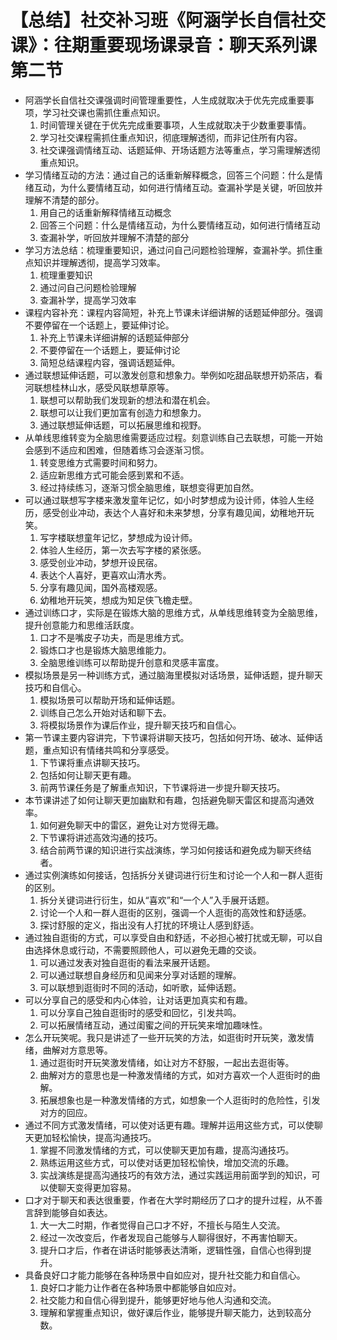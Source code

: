 # 【总结】社交补习班《阿涵学长自信社交课》：往期重要现场课录音：聊天系列课第二节

-   阿涵学长自信社交课强调时间管理重要性，人生成就取决于优先完成重要事项，学习社交课也需抓住重点知识。
    1.  时间管理关键在于优先完成重要事项，人生成就取决于少数重要事情。
    2.  学习社交课程需抓住重点知识，彻底理解透彻，而非记住所有内容。
    3.  社交课强调情绪互动、话题延伸、开场话题方法等重点，学习需理解透彻重点知识。
-   学习情绪互动的方法：通过自己的话重新解释概念，回答三个问题：什么是情绪互动，为什么要情绪互动，如何进行情绪互动。查漏补学是关键，听回放并理解不清楚的部分。
    1.  用自己的话重新解释情绪互动概念
    2.  回答三个问题：什么是情绪互动，为什么要情绪互动，如何进行情绪互动
    3.  查漏补学，听回放并理解不清楚的部分
-   学习方法总结：梳理重要知识，通过问自己问题检验理解，查漏补学。抓住重点知识并理解透彻，提高学习效率。
    1.  梳理重要知识
    2.  通过问自己问题检验理解
    3.  查漏补学，提高学习效率
-   课程内容补充：课程内容简短，补充上节课未详细讲解的话题延伸部分。强调不要停留在一个话题上，要延伸讨论。
    1.  补充上节课未详细讲解的话题延伸部分
    2.  不要停留在一个话题上，要延伸讨论
    3.  简短总结课程内容，强调话题延伸。
-   通过联想延伸话题，可以激发创意和想象力。举例如吃甜品联想开奶茶店，看河联想桂林山水，感受风联想草原等。
    1.  联想可以帮助我们发现新的想法和潜在机会。
    2.  联想可以让我们更加富有创造力和想象力。
    3.  通过联想延伸话题，可以拓展思维和视野。
-   从单线思维转变为全脑思维需要适应过程。刻意训练自己去联想，可能一开始会感到不适应和困难，但随着练习会逐渐习惯。
    1.  转变思维方式需要时间和努力。
    2.  适应新思维方式可能会感到累和不适。
    3.  经过持续练习，逐渐习惯全脑思维，联想变得更加自然。
-   可以通过联想写字楼来激发童年记忆，如小时梦想成为设计师，体验人生经历，感受创业冲动，表达个人喜好和未来梦想，分享有趣见闻，幼稚地开玩笑。
    1.  写字楼联想童年记忆，梦想成为设计师。
    2.  体验人生经历，第一次去写字楼的紧张感。
    3.  感受创业冲动，梦想开设民宿。
    4.  表达个人喜好，更喜欢山清水秀。
    5.  分享有趣见闻，国外高楼观感。
    6.  幼稚地开玩笑，想成为知足侠飞檐走壁。
-   通过训练口才，实际是在锻炼大脑的思维方式，从单线思维转变为全脑思维，提升创意能力和思维活跃度。
    1.  口才不是嘴皮子功夫，而是思维方式。
    2.  锻炼口才也是锻炼大脑思维能力。
    3.  全脑思维训练可以帮助提升创意和灵感丰富度。
-   模拟场景是另一种训练方式，通过脑海里模拟对话场景，延伸话题，提升聊天技巧和自信心。
    1.  模拟场景可以帮助开场和延伸话题。
    2.  训练自己怎么开始对话和聊下去。
    3.  将模拟场景作为课后作业，提升聊天技巧和自信心。
-   第一节课主要内容讲完，下节课将讲聊天技巧，包括如何开场、破冰、延伸话题，重点知识有情绪共鸣和分享感受。
    1.  下节课将重点讲聊天技巧。
    2.  包括如何让聊天更有趣。
    3.  前两节课任务是了解重点知识，下节课将进一步提升聊天技巧。
-   本节课讲述了如何让聊天更加幽默和有趣，包括避免聊天雷区和提高沟通效率。
    1.  如何避免聊天中的雷区，避免让对方觉得无趣。
    2.  下节课将讲述高效沟通的技巧。
    3.  结合前两节课的知识进行实战演练，学习如何接话和避免成为聊天终结者。
-   通过实例演练如何接话，包括拆分关键词进行衍生和讨论一个人和一群人逛街的区别。
    1.  拆分关键词进行衍生，如从“喜欢”和“一个人”入手展开话题。
    2.  讨论一个人和一群人逛街的区别，强调一个人逛街的高效性和舒适感。
    3.  探讨舒服的定义，指出没有人打扰的环境让人感到舒适。
-   通过独自逛街的方式，可以享受自由和舒适，不必担心被打扰或无聊，可以自由选择休息或行动，不需要照顾他人，可以避免无趣的交谈。
    1.  可以通过发表对独自逛街的看法来展开话题。
    2.  可以通过联想自身经历和见闻来分享对话题的理解。
    3.  可以联想到逛街时不同的活动，如听歌，延伸话题。
-   可以分享自己的感受和内心体验，让对话更加真实和有趣。
    1.  可以分享自己独自逛街时的感受和回忆，引发共鸣。
    2.  可以拓展情绪互动，通过闺蜜之间的开玩笑来增加趣味性。
-   怎么开玩笑呢。我只是讲述了一些开玩笑的方法，如逛街时开玩笑，激发情绪，曲解对方意思等。
    1.  通过逛街时开玩笑激发情绪，如让对方不舒服，一起出去逛街等。
    2.  曲解对方的意思也是一种激发情绪的方式，如对方喜欢一个人逛街时的曲解。
    3.  拓展想象也是一种激发情绪的方式，如想象一个人逛街时的危险性，引发对方的回应。
-   通过不同方式激发情绪，可以使对话更有趣。理解并运用这些方式，可以使聊天更加轻松愉快，提高沟通技巧。
    1.  掌握不同激发情绪的方式，可以使聊天更加有趣，提高沟通技巧。
    2.  熟练运用这些方式，可以使对话更加轻松愉快，增加交流的乐趣。
    3.  实战演练是提高沟通技巧的有效方法，通过实践运用前面学到的知识，可以使聊天变得更加容易。
-   口才对于聊天和表达很重要，作者在大学时期经历了口才的提升过程，从不善言辞到能够自如表达。
    1.  大一大二时期，作者觉得自己口才不好，不擅长与陌生人交流。
    2.  经过一次改变后，作者发现自己能够与人聊得很好，不再害怕聊天。
    3.  提升口才后，作者在讲话时能够表达清晰，逻辑性强，自信心也得到提升。
-   具备良好口才能力能够在各种场景中自如应对，提升社交能力和自信心。
    1.  良好口才能力让作者在各种场景中都能够自如应对。
    2.  社交能力和自信心得到提升，能够更好地与他人沟通和交流。
    3.  理解和掌握重点知识，做好课后作业，能够提升聊天能力，达到较高分数。